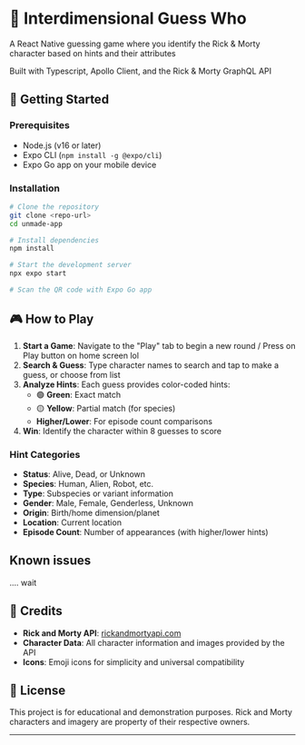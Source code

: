 # 🌌 Interdimensional Guess Who
A React Native guessing game where you identify the Rick & Morty character based on hints and their attributes

Built with Typescript, Apollo Client, and the Rick & Morty GraphQL API

## 🚀 Getting Started

### Prerequisites

- Node.js (v16 or later)
- Expo CLI (`npm install -g @expo/cli`)
- Expo Go app on your mobile device

### Installation

```bash
# Clone the repository
git clone <repo-url>
cd unmade-app

# Install dependencies
npm install

# Start the development server
npx expo start

# Scan the QR code with Expo Go app
```

## 🎮 How to Play

1. **Start a Game**: Navigate to the "Play" tab to begin a new round / Press on Play button on home screen lol
2. **Search & Guess**: Type character names to search and tap to make a guess, or choose from list
3. **Analyze Hints**: Each guess provides color-coded hints:
   - 🟢 **Green**: Exact match
   - 🟡 **Yellow**: Partial match (for species)
   - **Higher/Lower**: For episode count comparisons
4. **Win**: Identify the character within 8 guesses to score

### Hint Categories

- **Status**: Alive, Dead, or Unknown
- **Species**: Human, Alien, Robot, etc.
- **Type**: Subspecies or variant information
- **Gender**: Male, Female, Genderless, Unknown
- **Origin**: Birth/home dimension/planet
- **Location**: Current location
- **Episode Count**: Number of appearances (with higher/lower hints)

## Known issues

.... wait

## 🤝 Credits

- **Rick and Morty API**: [rickandmortyapi.com](https://rickandmortyapi.com/)
- **Character Data**: All character information and images provided by the API
- **Icons**: Emoji icons for simplicity and universal compatibility

## 📄 License

This project is for educational and demonstration purposes. Rick and Morty characters and imagery are property of their respective owners.

---